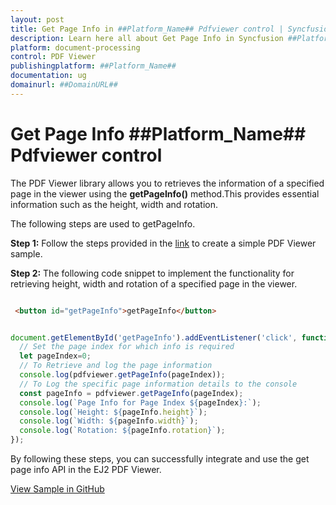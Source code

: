```yaml
---
layout: post
title: Get Page Info in ##Platform_Name## Pdfviewer control | Syncfusion
description: Learn here all about Get Page Info in Syncfusion ##Platform_Name## Pdfviewer control of Syncfusion Essential JS 2 and more.
platform: document-processing
control: PDF Viewer
publishingplatform: ##Platform_Name##
documentation: ug
domainurl: ##DomainURL##
---
```


# Get Page Info ##Platform_Name## Pdfviewer control

The PDF Viewer library allows you to retrieves the information of a specified page in the viewer using the **getPageInfo()** method.This provides essential information such as the height, width and rotation.

The following steps are used to getPageInfo.

**Step 1:** Follow the steps provided in the [link](https://help.syncfusion.com/document-processing/pdf/pdf-viewer/javascript-es5/getting-started/) to create a simple PDF Viewer sample.

**Step 2:** The following code snippet to implement the functionality for retrieving height, width and rotation of a specified page in the viewer.

```html

 <button id="getPageInfo">getPageInfo</button>

```

```javascript

document.getElementById('getPageInfo').addEventListener('click', function() {
  // Set the page index for which info is required
  let pageIndex=0;
  // To Retrieve and log the page information
  console.log(pdfviewer.getPageInfo(pageIndex));
  // To Log the specific page information details to the console
  const pageInfo = pdfviewer.getPageInfo(pageIndex);
  console.log(`Page Info for Page Index ${pageIndex}:`);
  console.log(`Height: ${pageInfo.height}`);
  console.log(`Width: ${pageInfo.width}`);
  console.log(`Rotation: ${pageInfo.rotation}`);
});

```

By following these steps, you can successfully integrate and use the get page info API in the EJ2 PDF Viewer.

[View Sample in GitHub](https://github.com/SyncfusionExamples/javascript-pdf-viewer-examples/tree/master/How%20to)